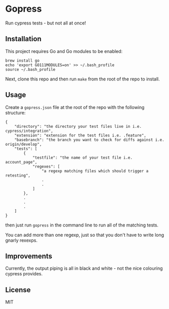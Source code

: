 # Gopress

Run cypress tests - but not all at once!

## Installation

This project requires Go and Go modules to be enabled:
```
brew install go
echo 'export GO111MODULES=on' >> ~/.bash_profile
source ~/.bash_profile
```
Next, clone this repo and then run `make` from the root of the repo to install.

## Usage

Create a `gopress.json` file at the root of the repo with the following structure:

```
{
	"directory": "the directory your test files live in i.e. cypress/integration",
	"extension": "extension for the test files i.e. .feature",
	"basebranch": "the branch you want to check for diffs against i.e. origin/develop",
	"tests": [
		{
			"testfile": "the name of your test file i.e. account_page",
			"regexes": [
				"a regexp matching files which should trigger a retesting",
				.
				.
			]
		},
		.
		.
		.
	]
}
```

then just run `gopress` in the command line to run all of the matching tests.

You can add more than one regexp, just so that you don't have to write long gnarly rexexps.

## Improvements

Currently, the output piping is all in black and white - not the nice colouring cypress provides.

## License

MIT
